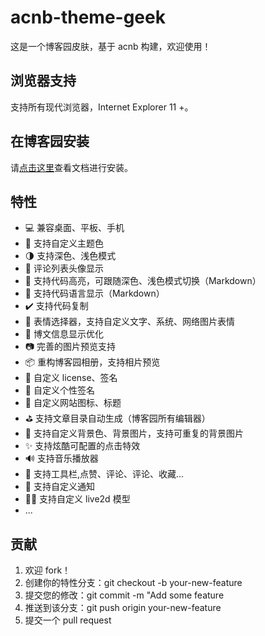 # acnb-theme-geek

这是一个博客园皮肤，基于 acnb 构建，欢迎使用！

## 浏览器支持

支持所有现代浏览器，Internet Explorer 11 +。

## 在博客园安装

请[点击这里](https://www.yuque.com/awescnb)查看文档进行安装。

## 特性

- 💻 兼容桌面、平板、手机
- 🎨 支持自定义主题色
- 🌗 支持深色、浅色模式
- 🥽 评论列表头像显示
- 🎊 支持代码高亮，可跟随深色、浅色模式切换（Markdown）
- 💬 支持代码语言显示（Markdown）
- ✔️ 支持代码复制
- 🥳 表情选择器，支持自定义文字、系统、网络图片表情
- 📑 博文信息显示优化
- 📷 完善的图片预览支持
- 📦 重构博客园相册，支持相片预览
- 🔐 自定义 license、签名
- 🌄 自定义个性签名
- 🔮 自定义网站图标、标题
- ⛳ 支持文章目录自动生成（博客园所有编辑器）
- 🎏 支持自定义背景色、背景图片，支持可重复的背景图片
- ✨ 支持炫酷可配置的点击特效
- 🔊 支持音乐播放器
- 🔨 支持工具栏,点赞、评论、评论、收藏...
- 🔔 支持自定义通知
- 🧚‍♂️ 支持自定义 live2d 模型
- ...

## 贡献

1. 欢迎 fork！
2. 创建你的特性分支：git checkout -b your-new-feature
3. 提交您的修改：git commit -m "Add some feature
4. 推送到该分支：git push origin your-new-feature
5. 提交一个 pull request
